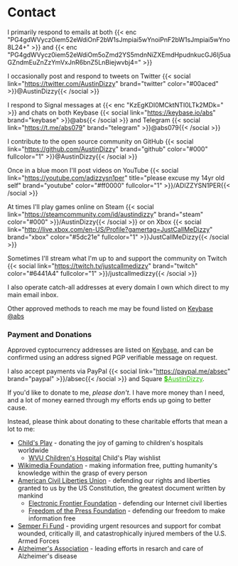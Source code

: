 # Contact

I primarily respond to emails at both {{< enc "PG4gdWVycz0iem52eWdiOnF2bW1sJmpiai5wYnoiPnF2bW1sJmpiai5wYno8L24+" >}} and {{< enc "PG4gdWVycz0iem52eWdiOm5oZmd2YS5mdnNiZXEmdHpudnkucGJ6Ij5uaGZndmEuZnZzYmVxJnR6bnZ5LnBiejwvbj4=" >}}

I occasionally post and respond to tweets on Twitter {{< social link="https://twitter.com/AustinDizzy" brand="twitter" color="#00aced" >}}@AustinDizzy{{< /social >}}

I respond to Signal messages at {{< enc "KzEgKDI0MCktNTI0LTk2MDk=" >}} and chats on both Keybase {{< social link="https://keybase.io/abs" brand="keybase" >}}@abs{{< /social >}} and Telegram {{< social link="https://t.me/abs079" brand="telegram" >}}@abs079{{< /social >}}

I contribute to the open source community on GitHub {{< social link="https://github.com/AustinDizzy" brand="github" color="#000" fullcolor="1" >}}@AustinDizzy{{< /social >}}

Once in a blue moon I'll post videos on YouTube {{< social link="https://youtube.com/adizzysn1per" title="please excuse my 14yr old self" brand="youtube" color="#ff0000" fullcolor="1" >}}/ADIZZYSN1PER{{< /social >}}

At times I'll play games online on Steam {{< social link="https://steamcommunity.com/id/austindizzy" brand="steam" color="#000" >}}/AustinDizzy{{< /social >}} or on Xbox {{< social link="http://live.xbox.com/en-US/Profile?gamertag=JustCallMeDizzy" brand="xbox" color="#5dc21e" fullcolor="1" >}}JustCallMeDizzy{{< /social >}}

Sometimes I'll stream what I'm up to and support the community on Twitch {{< social link="https://twitch.tv/justcallmedizzy" brand="twitch" color="#6441A4" fullcolor="1" >}}/justcallmedizzy{{< /social >}}

I also operate catch-all addresses at every domain I own which direct to my main email inbox.

Other approved methods to reach me may be found listed on <a href="https://keybase.io/abs" rel="noopener noreferrer">Keybase @abs</a>


### Payment and Donations

Approved cyptocurrency addresses are listed on <a href="https://keybase.io/abs" rel="noopener noreferrer">Keybase</a>, and can be confirmed using an address signed PGP verifiable message on request.

I also accept payments via PayPal {{< social link="https://paypal.me/absec" brand="paypal" >}}/absec{{< /social >}} and Square <a href="https://cash.me/$AustinDizzy" rel="noopener noreferrer" style="color:#28c101"><b>$</b>AustinDizzy</a>.

If you'd like to donate to me, *please don't*. I have more money than I need, and a lot of money earned through my efforts ends up going to better cause.

Instead, please think about donating to these charitable efforts that mean a lot to me:

* <a href="https://www.childsplaycharity.org/" rel="noopener noreferrer">Child's Play</a> - donating the joy of gaming to children's hospitals worldwide
    * <a href="https://www.amazon.com/gp/registry/wishlist/2U22YHAM4522L/?ie=UTF8&tag=childsplaycha-20&linkCode=ur2&camp=1789&creative=9325">WVU Children's Hospital</a> Child's Play wishlist
* <a href="https://wikimediafoundation.org/" rel="noopener noreferrer">Wikimedia Foundation</a> - making information free, putting humanity's knowledge within the grasp of every person
* <a href="https://aclu.org" rel="noopener noreferrer">American Civil Liberties Union</a> - defending our rights and liberties granted to us by the US Constitution, the greatest document written by mankind
    * <a href="https://eff.org" rel="noopener noreferrer">Electronic Frontier Foundation</a> - defending our Internet civil liberties
    * <a href="https://freedom.press" rel="noopener noreferrer">Freedom of the Press Foundation</a> - defending our freedom to make information free
* <a href="https://semperfifund.org/" rel="noopener noreferrer">Semper Fi Fund</a> - providing urgent resources and support for combat wounded, critically ill, and catastrophically injured members of the U.S. Armed Forces
* <a href="https://www.alz.org" rel="noopener noreferrer">Alzheimer's Association</a> - leading efforts in resarch and care of Alzheimer's disease